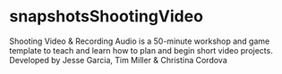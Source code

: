 # snapshotsShootingVideo
Shooting Video &amp; Recording Audio is a 50-minute workshop and game template to teach and learn how to plan and begin short video projects. Developed by Jesse Garcia, Tim Miller &amp; Christina Cordova
